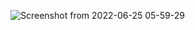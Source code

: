 ![Screenshot from 2022-06-25 05-59-29](https://user-images.githubusercontent.com/82513502/175720925-f61f67b5-78a5-4272-a3e4-70743a8c148b.png)
